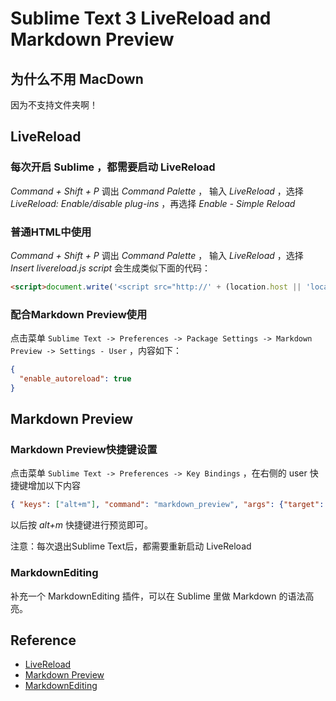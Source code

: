 # Sublime Text 3 LiveReload and Markdown Preview

## 为什么不用 MacDown
因为不支持文件夹啊！

## LiveReload

### 每次开启 Sublime ，都需要启动 LiveReload
*Command + Shift + P* 调出 *Command Palette* ， 
输入 *LiveReload* ，选择 *LiveReload: Enable/disable plug-ins* ，再选择 *Enable - Simple Reload*

### 普通HTML中使用
*Command + Shift + P* 调出 *Command Palette* ， 
输入 *LiveReload* ，选择 *Insert livereload.js script* 
会生成类似下面的代码：
```html
<script>document.write('<script src="http://' + (location.host || 'localhost').split(':')[0] + ':35729/livereload.js?snipver=1"></' + 'script>')</script>
```

### 配合Markdown Preview使用
点击菜单 ```Sublime Text -> Preferences -> Package Settings -> Markdown Preview -> Settings - User``` ，内容如下：
```json
{
  "enable_autoreload": true
}
```

## Markdown Preview
### Markdown Preview快捷键设置
点击菜单 ```Sublime Text -> Preferences -> Key Bindings``` ，在右侧的 user 快捷键增加以下内容
```json
{ "keys": ["alt+m"], "command": "markdown_preview", "args": {"target": "browser", "parser":"markdown"} }
```

以后按 *alt+m* 快捷键进行预览即可。

注意：每次退出Sublime Text后，都需要重新启动 LiveReload

### MarkdownEditing
补充一个 MarkdownEditing 插件，可以在 Sublime 里做 Markdown 的语法高亮。

## Reference
* [Live​Reload](https://packagecontrol.io/packages/LiveReload)
* [Markdown Preview](https://packagecontrol.io/packages/Markdown%20Preview)
* [MarkdownEditing](https://packagecontrol.io/packages/MarkdownEditing)
